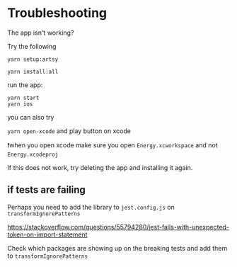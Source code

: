 # Troubleshooting

The app isn't working?

Try the following

```
yarn setup:artsy

yarn install:all

```

run the app:

```
yarn start
yarn ios
```

you can also try

`yarn open-xcode`
and play button on xcode

❗️when you open xcode make sure you open `Energy.xcworkspace` and not `Energy.xcodeproj`

If this does not work, try deleting the app and installing it again.

## if tests are failing

Perhaps you need to add the library to `jest.config.js` on `transformIgnorePatterns`

https://stackoverflow.com/questions/55794280/jest-fails-with-unexpected-token-on-import-statement

Check which packages are showing up on the breaking tests and add them to `transformIgnorePatterns`
